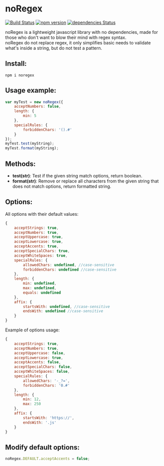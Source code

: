# noRegex

[![Build Status](https://travis-ci.com/Speuta/noRegex.svg?branch=master)](https://travis-ci.com/Speuta/noRegex)
[![npm version](https://badge.fury.io/js/noregex.svg)](https://badge.fury.io/js/noregex)
[![dependencies Status](https://david-dm.org/Speuta/noRegex/status.svg)](https://david-dm.org/Speuta/noRegex)

noRegex is a lightweight javascript library with no dependencies, made for those who don't want to blow their mind with regex syntax.  
noRegex do not replace regex, it only simplifies basic needs to validate what's inside a string, but do not test a pattern.

## Install:
```
npm i noregex
```

## Usage example:
``` javascript
var myTest = new noRegex({
    acceptNumbers: false,
    length: {
        min: 5
    },
    specialRules: {
        forbiddenChars: '().#'
    }
});
myTest.test(myString);
myTest.format(myString);
```

## Methods:
- **test(str)**: Test if the given string match options, return boolean.
- **format(str)**: Remove or replace all characters from the given string that does not match options, return formatted string.

## Options:

All options with their default values:
``` javascript
{
    acceptStrings: true,
    acceptNumbers: true,
    acceptUppercase: true,
    acceptLowercase: true,
    acceptAccents: true,
    acceptSpecialChars: true,
    acceptWhiteSpaces: true,
    specialRules: {
        allowedChars: undefined, //case-sensitive
        forbiddenChars: undefined //case-sensitive
    },
    length: {
        min: undefined,
        max: undefined,
        equals: undefined
    },
    affix: {
        startsWith: undefined, //case-sensitive
        endsWith: undefined //case-sensitive
    }
}
```

Example of options usage:
``` javascript
{
    acceptStrings: true,
    acceptNumbers: true,
    acceptUppercase: false,
    acceptLowercase: true,
    acceptAccents: false,
    acceptSpecialChars: false,
    acceptWhiteSpaces: false,
    specialRules: {
        allowedChars: '-_?=',
        forbiddenChars: '0.#'
    },
    length: {
        min: 12,
        max: 250
    },
    affix: {
        startsWith: 'https://',
        endsWith: '.js'
    }
}
```

## Modify default options:

``` javascript
noRegex.DEFAULT.acceptAccents = false;
```

